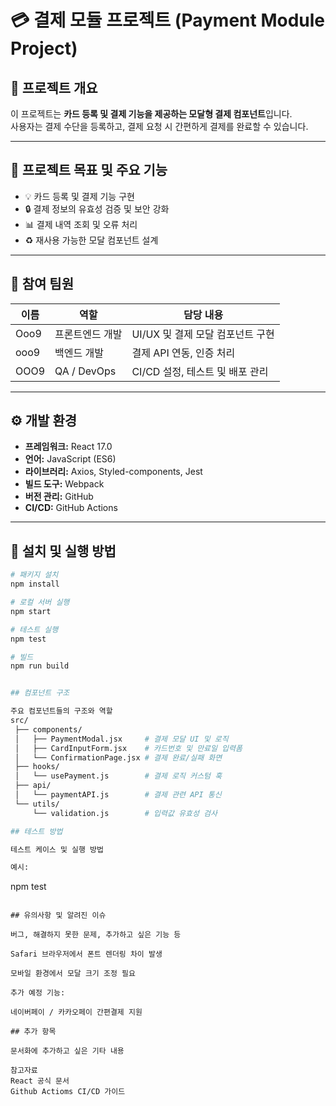# 💳 결제 모듈 프로젝트 (Payment Module Project)

## 📘 프로젝트 개요
이 프로젝트는 **카드 등록 및 결제 기능을 제공하는 모달형 결제 컴포넌트**입니다.  
사용자는 결제 수단을 등록하고, 결제 요청 시 간편하게 결제를 완료할 수 있습니다.

---

## 🎯 프로젝트 목표 및 주요 기능
- 💡 카드 등록 및 결제 기능 구현  
- 🔒 결제 정보의 유효성 검증 및 보안 강화  
- 📊 결제 내역 조회 및 오류 처리  
- ♻️ 재사용 가능한 모달 컴포넌트 설계  

---

## 👥 참여 팀원
| 이름 | 역할 | 담당 내용 |
|------|------|------------|
| Ooo9 | 프론트엔드 개발 | UI/UX 및 결제 모달 컴포넌트 구현 |
| ooo9 | 백엔드 개발 | 결제 API 연동, 인증 처리 |
| OOO9 | QA / DevOps | CI/CD 설정, 테스트 및 배포 관리 |

---

## ⚙️ 개발 환경
- **프레임워크:** React 17.0  
- **언어:** JavaScript (ES6)  
- **라이브러리:** Axios, Styled-components, Jest  
- **빌드 도구:** Webpack  
- **버전 관리:** GitHub  
- **CI/CD:** GitHub Actions  

---

## 🧩 설치 및 실행 방법
```bash
# 패키지 설치
npm install

# 로컬 서버 실행
npm start

# 테스트 실행
npm test

# 빌드
npm run build


## 컴포넌트 구조

주요 컴포넌트들의 구조와 역할
src/
 ├── components/
 │   ├── PaymentModal.jsx     # 결제 모달 UI 및 로직
 │   ├── CardInputForm.jsx    # 카드번호 및 만료일 입력폼
 │   └── ConfirmationPage.jsx # 결제 완료/실패 화면
 ├── hooks/
 │   └── usePayment.js        # 결제 로직 커스텀 훅
 ├── api/
 │   └── paymentAPI.js        # 결제 관련 API 통신
 └── utils/
     └── validation.js        # 입력값 유효성 검사

## 테스트 방법

테스트 케이스 및 실행 방법

예시:
```
npm test
```

## 유의사항 및 알려진 이슈

버그, 해결하지 못한 문제, 추가하고 싶은 기능 등

Safari 브라우저에서 폰트 렌더링 차이 발생

모바일 환경에서 모달 크기 조정 필요

추가 예정 기능:

네이버페이 / 카카오페이 간편결제 지원

## 추가 항목

문서화에 추가하고 싶은 기타 내용

참고자료
React 공식 문서
Github Actioms CI/CD 가이드
